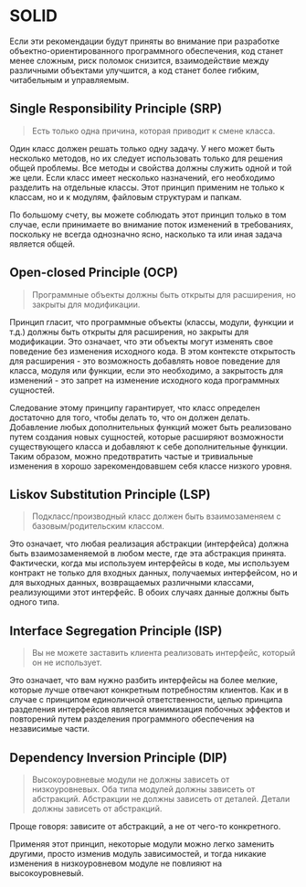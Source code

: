# SOLID

Если эти рекомендации будут приняты во внимание при разработке объектно-ориентированного программного обеспечения, код станет менее сложным, риск поломок снизится, взаимодействие между различными объектами улучшится, а код станет более гибким, читабельным и управляемым.

## **Single Responsibility Principle (SRP)**

> Есть только одна причина, которая приводит к смене класса.
> 

Один класс должен решать только одну задачу. У него может быть несколько методов, но их следует использовать только для решения общей проблемы. Все методы и свойства должны служить одной и той же цели. Если класс имеет несколько назначений, его необходимо разделить на отдельные классы. Этот принцип применим не только к классам, но и к модулям, файловым структурам и папкам.

По большому счету, вы можете соблюдать этот принцип только в том случае, если принимаете во внимание поток изменений в требованиях, поскольку не всегда однозначно ясно, насколько та или иная задача является общей.

## **Open-closed Principle (OCP)**

> Программные объекты должны быть открыты для расширения, но закрыты для модификации.
> 

Принцип гласит, что программные объекты (классы, модули, функции и т.д.) должны быть открыты для расширения, но закрыты для модификации. Это означает, что эти объекты могут изменять свое поведение без изменения исходного кода.
В этом контексте открытость для расширения - это возможность добавлять новое поведение для класса, модуля или функции, если это необходимо, а закрытость для изменений - это запрет на изменение исходного кода программных сущностей.

Следование этому принципу гарантирует, что класс определен достаточно для того, чтобы делать то, что он должен делать. Добавление любых дополнительных функций может быть реализовано путем создания новых сущностей, которые расширяют возможности существующего класса и добавляют к себе дополнительные функции. Таким образом, можно предотвратить частые и тривиальные изменения в хорошо зарекомендовавшем себя классе низкого уровня.

## **Liskov Substitution Principle (LSP)**

> Подкласс/производный класс должен быть взаимозаменяем с базовым/родительским классом.
> 

Это означает, что любая реализация абстракции (интерфейса) должна быть взаимозаменяемой в любом месте, где эта абстракция принята. Фактически, когда мы используем интерфейсы в коде, мы используем контракт не только для входных данных, получаемых интерфейсом, но и для выходных данных, возвращаемых различными классами, реализующими этот интерфейс. В обоих случаях данные должны быть одного типа.

## **Interface Segregation Principle (ISP)**

> Вы не можете заставить клиента реализовать интерфейс, который он не использует.
> 

Это означает, что вам нужно разбить интерфейсы на более мелкие, которые лучше отвечают конкретным потребностям клиентов.
Как и в случае с принципом единоличной ответственности, целью принципа разделения интерфейсов является минимизация побочных эффектов и повторений путем разделения программного обеспечения на независимые части.

## **Dependency Inversion Principle (DIP)**

> Высокоуровневые модули не должны зависеть от низкоуровневых. Оба типа модулей должны зависеть от абстракций. Абстракции не должны зависеть от деталей. Детали должны зависеть от абстракций.
> 

Проще говоря: зависите от абстракций, а не от чего-то конкретного.

Применяя этот принцип, некоторые модули можно легко заменить другими, просто изменив модуль зависимостей, и тогда никакие изменения в низкоуровневом модуле не повлияют на высокоуровневый.
